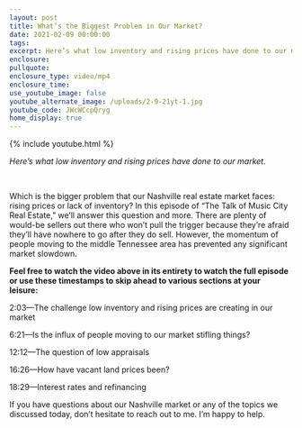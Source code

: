 ```yaml
---
layout: post
title: What’s the Biggest Problem in Our Market?
date: 2021-02-09 00:00:00
tags:
excerpt: Here’s what low inventory and rising prices have done to our market.
enclosure:
pullquote:
enclosure_type: video/mp4
enclosure_time:
use_youtube_image: false
youtube_alternate_image: /uploads/2-9-21yt-1.jpg
youtube_code: JWcWCcpQryg
home_display: true
---
```


{% include youtube.html %}

*Here’s what low inventory and rising prices have done to our market.*

&nbsp;

Which is the bigger problem that our Nashville real estate market faces: rising prices or lack of inventory? In this episode of “The Talk of Music City Real Estate,” we’ll answer this question and more. There are plenty of would-be sellers out there who won’t pull the trigger because they’re afraid they’ll have nowhere to go after they do sell. However, the momentum of people moving to the middle Tennessee area has prevented any significant market slowdown.&nbsp;

**Feel free to watch the video above in its entirety to watch the full episode or use these timestamps to skip ahead to various sections at your leisure:&nbsp;**

2:03—The challenge low inventory and rising prices are creating in our market&nbsp;

6:21—Is the influx of people moving to our market stifling things?&nbsp;

12:12—The question of low appraisals

16:26—How have vacant land prices been?

18:29—Interest rates and refinancing&nbsp;&nbsp;

If you have questions about our Nashville market or any of the topics we discussed today, don’t hesitate to reach out to me. I’m happy to help.
